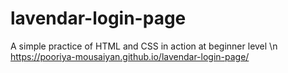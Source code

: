 # lavendar-login-page
 A simple practice of HTML and CSS in action at beginner level \n
https://pooriya-mousaiyan.github.io/lavendar-login-page/

